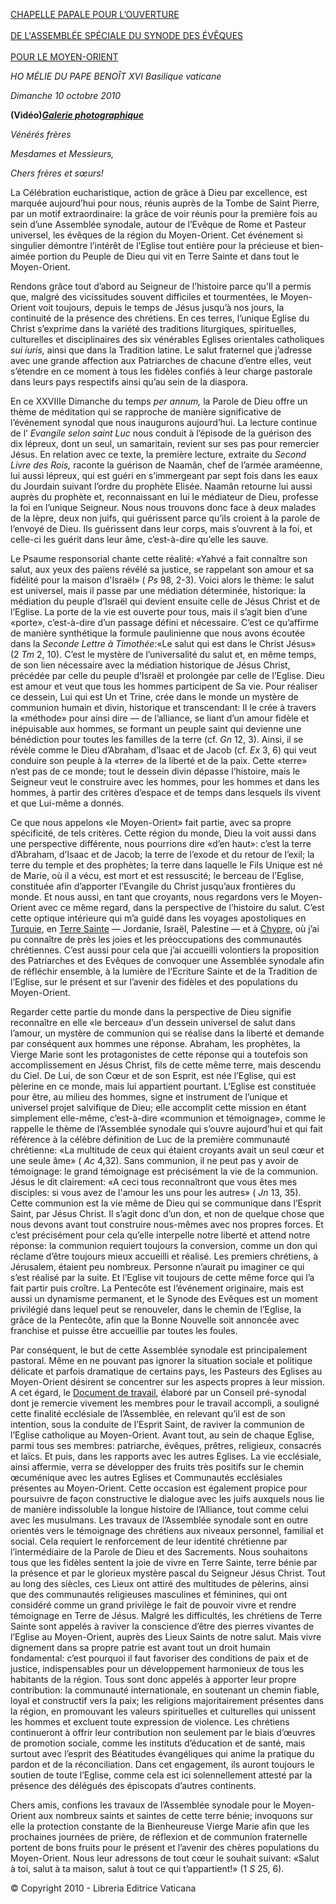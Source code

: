 [CHAPELLE PAPALE POUR L’OUVERTURE \
\
DE L'ASSEMBLÉE SPÉCIALE DU SYNODE DES ÉVÊQUES\
\
POUR LE MOYEN-ORIENT](http://www.vatican.va/news_services/liturgy/libretti/2010/20101010Apertura-Sinodo.pdf)

*HO* *MÉLIE DU PAPE BENOÎT XVI*
*Basilique vaticane*

*Dimanche 10 octobre 2010*

**(Vidéo)*****[Galerie photographique](http://www.vatican.va/news_services/liturgy/photogallery/2010/20101010/index.html)***

*Vénérés frères*

*Mesdames et Messieurs,*

*Chers frères et sœurs!*

La Célébration eucharistique, action de grâce à Dieu par excellence, est marquée aujourd’hui pour nous, réunis auprès de la Tombe de Saint Pierre, par un motif extraordinaire: la grâce de voir réunis pour la première fois au sein d’une Assemblée synodale, autour de l’Evêque de Rome et Pasteur universel, les évêques de la région du Moyen-Orient. Cet événement si singulier démontre l’intérêt de l’Eglise tout entière pour la précieuse et bien-aimée portion du Peuple de Dieu qui vit en Terre Sainte et dans tout le Moyen-Orient.

Rendons grâce tout d’abord au Seigneur de l’histoire parce qu’Il a permis que, malgré des vicissitudes souvent difficiles et tourmentées, le Moyen-Orient voit toujours, depuis le temps de Jésus jusqu’à nos jours, la continuité de la présence des chrétiens. En ces terres, l’unique Eglise du Christ s’exprime dans la variété des traditions liturgiques, spirituelles, culturelles et disciplinaires des six vénérables Eglises orientales catholiques *sui iuris,* ainsi que dans la Tradition latine. Le salut fraternel que j’adresse avec une grande affection aux Patriarches de chacune d’entre elles, veut s’étendre en ce moment à tous les fidèles confiés à leur charge pastorale dans leurs pays respectifs ainsi qu’au sein de la diaspora.

En ce XXVIIIe Dimanche du temps *per annum,* la Parole de Dieu offre un thème de méditation qui se rapproche de manière significative de l’événement synodal que nous inaugurons aujourd’hui. La lecture continue de l’ *Evangile selon saint Luc* nous conduit à l’épisode de la guérison des dix lépreux, dont un seul, un samaritain, revient sur ses pas pour remercier Jésus. En relation avec ce texte, la première lecture, extraite du *Second Livre des Rois,* raconte la guérison de Naamân, chef de l’armée araméenne, lui aussi lépreux, qui est guéri en s’immergeant par sept fois dans les eaux du Jourdain suivant l’ordre du prophète Elisée. Naamân retourne lui aussi auprès du prophète et, reconnaissant en lui le médiateur de Dieu, professe la foi en l’unique Seigneur. Nous nous trouvons donc face à deux malades de la lèpre, deux non juifs, qui guérissent parce qu’ils croient à la parole de l’envoyé de Dieu. Ils guérissent dans leur corps, mais s’ouvrent à la foi, et celle-ci les guérit dans leur âme, c’est-à-dire qu’elle les sauve.

Le Psaume responsorial chante cette réalité: «Yahvé a fait connaître son salut, aux yeux des païens révélé sa justice, se rappelant son amour et sa fidélité pour la maison d'Israël» ( *Ps* 98, 2-3). Voici alors le thème: le salut est universel, mais il passe par une médiation déterminée, historique: la médiation du peuple d’Israël qui devient ensuite celle de Jésus Christ et de l’Eglise. La porte de la vie est ouverte pour tous, mais il s’agit bien d’une «porte», c’est-à-dire d’un passage défini et nécessaire. C’est ce qu’affirme de manière synthétique la formule paulinienne que nous avons écoutée dans la *Seconde Lettre à Timothée:*«Le salut qui est dans le Christ Jésus» (2 *Tm* 2, 10). C’est le mystère de l’universalité du salut et, en même temps, de son lien nécessaire avec la médiation historique de Jésus Christ, précédée par celle du peuple d’Israël et prolongée par celle de l’Eglise. Dieu est amour et veut que tous les hommes participent de Sa vie. Pour réaliser ce dessein, Lui qui est Un et Trine, crée dans le monde un mystère de communion humain et divin, historique et transcendant: Il le crée à travers la «méthode» pour ainsi dire — de l’alliance, se liant d’un amour fidèle et inépuisable aux hommes, se formant un peuple saint qui devienne une bénédiction pour toutes les familles de la terre (cf. *Gn* 12, 3). Ainsi, il se révèle comme le Dieu d’Abraham, d’Isaac et de Jacob (cf. *Ex* 3, 6) qui veut conduire son peuple à la «terre» de la liberté et de la paix. Cette «terre» n’est pas de ce monde; tout le dessein divin dépasse l’histoire, mais le Seigneur veut le construire avec les hommes, pour les hommes et dans les hommes, à partir des critères d’espace et de temps dans lesquels ils vivent et que Lui-même a donnés.

Ce que nous appelons «le Moyen-Orient» fait partie, avec sa propre spécificité, de tels critères. Cette région du monde, Dieu la voit aussi dans une perspective différente, nous pourrions dire «d’en haut»: c’est la terre d’Abraham, d’Isaac et de Jacob; la terre de l’exode et du retour de l’exil; la terre du temple et des prophètes; la terre dans laquelle le Fils Unique est né de Marie, où il a vécu, est mort et est ressuscité; le berceau de l’Eglise, constituée afin d’apporter l’Evangile du Christ jusqu’aux frontières du monde. Et nous aussi, en tant que croyants, nous regardons vers le Moyen-Orient avec ce même regard, dans la perspective de l’histoire du salut. C’est cette optique intérieure qui m’a guidé dans les voyages apostoliques en [Turquie](/content/benedict-xvi/fr/travels/2006/index_turkey.html), en [Terre Sainte](/content/benedict-xvi/fr/travels/2009/index_holy-land.html) — Jordanie, Israël, Palestine — et à [Chypre](/content/benedict-xvi/fr/travels/2010/index_cipro.html), où j’ai pu connaître de près les joies et les préoccupations des communautés chrétiennes. C’est aussi pour cela que j’ai accueilli volontiers la proposition des Patriarches et des Evêques de convoquer une Assemblée synodale afin de réfléchir ensemble, à la lumière de l’Ecriture Sainte et de la Tradition de l’Eglise, sur le présent et sur l’avenir des fidèles et des populations du Moyen-Orient.

Regarder cette partie du monde dans la perspective de Dieu signifie reconnaître en elle «le berceau» d’un dessein universel de salut dans l’amour, un mystère de communion qui se réalise dans la liberté et demande par conséquent aux hommes une réponse. Abraham, les prophètes, la Vierge Marie sont les protagonistes de cette réponse qui a toutefois son accomplissement en Jésus Christ, fils de cette même terre, mais descendu du Ciel. De Lui, de son Cœur et de son Esprit, est née l’Eglise, qui est pèlerine en ce monde, mais lui appartient pourtant. L’Eglise est constituée pour être, au milieu des hommes, signe et instrument de l’unique et universel projet salvifique de Dieu; elle accomplit cette mission en étant simplement elle-même, c’est-à-dire «communion et témoignage», comme le rappelle le thème de l’Assemblée synodale qui s’ouvre aujourd’hui et qui fait référence à la célèbre définition de Luc de la première communauté chrétienne: «La multitude de ceux qui étaient croyants avait un seul cœur et une seule âme» ( *Ac* 4,32). Sans communion, il ne peut pas y avoir de témoignage: le grand témoignage est précisément la vie de la communion. Jésus le dit clairement: «A ceci tous reconnaîtront que vous êtes mes disciples: si vous avez de l'amour les uns pour les autres» ( *Jn* 13, 35). Cette communion est la vie même de Dieu qui se communique dans l’Esprit Saint, par Jésus Christ. Il s’agit donc d’un don, et non de quelque chose que nous devons avant tout construire nous-mêmes avec nos propres forces. Et c’est précisément pour cela qu’elle interpelle notre liberté et attend notre réponse: la communion requiert toujours la conversion, comme un don qui réclame d’être toujours mieux accueilli et réalisé. Les premiers chrétiens, à Jérusalem, étaient peu nombreux. Personne n’aurait pu imaginer ce qui s’est réalisé par la suite. Et l’Eglise vit toujours de cette même force qui l’a fait partir puis croître. La Pentecôte est l’événement originaire, mais est aussi un dynamisme permanent, et le Synode des Evêques est un moment privilégié dans lequel peut se renouveler, dans le chemin de l’Eglise, la grâce de la Pentecôte, afin que la Bonne Nouvelle soit annoncée avec franchise et puisse être accueillie par toutes les foules.

Par conséquent, le but de cette Assemblée synodale est principalement pastoral. Même en ne pouvant pas ignorer la situation sociale et politique délicate et parfois dramatique de certains pays, les Pasteurs des Eglises au Moyen-Orient désirent se concentrer sur les aspects propres à leur mission. A cet égard, le [Document de travail](http://www.vatican.va/roman_curia/synod/documents/rc_synod_doc_20100606_instrumentum-mo_fr.pdf), élaboré par un Conseil pré-synodal dont je remercie vivement les membres pour le travail accompli, a souligné cette finalité ecclésiale de l’Assemblée, en relevant qu’il est de son intention, sous la conduite de l’Esprit Saint, de raviver la communion de l’Eglise catholique au Moyen-Orient. Avant tout, au sein de chaque Eglise, parmi tous ses membres: patriarche, évêques, prêtres, religieux, consacrés et laïcs. Et puis, dans les rapports avec les autres Eglises. La vie ecclésiale, ainsi affermie, verra se développer des fruits très positifs sur le chemin œcuménique avec les autres Eglises et Communautés ecclésiales présentes au Moyen-Orient. Cette occasion est également propice pour poursuivre de façon constructive le dialogue avec les juifs auxquels nous lie de manière indissoluble la longue histoire de l’Alliance, tout comme celui avec les musulmans. Les travaux de l’Assemblée synodale sont en outre orientés vers le témoignage des chrétiens aux niveaux personnel, familial et social. Cela requiert le renforcement de leur identité chrétienne par l’intermédiaire de la Parole de Dieu et des Sacrements. Nous souhaitons tous que les fidèles sentent la joie de vivre en Terre Sainte, terre bénie par la présence et par le glorieux mystère pascal du Seigneur Jésus Christ. Tout au long des siècles, ces Lieux ont attiré des multitudes de pèlerins, ainsi que des communautés religieuses masculines et féminines, qui ont considéré comme un grand privilège le fait de pouvoir vivre et rendre témoignage en Terre de Jésus. Malgré les difficultés, les chrétiens de Terre Sainte sont appelés à raviver la conscience d’être des pierres vivantes de l’Eglise au Moyen-Orient, auprès des Lieux Saints de notre salut. Mais vivre dignement dans sa propre patrie est avant tout un droit humain fondamental: c’est pourquoi il faut favoriser des conditions de paix et de justice, indispensables pour un développement harmonieux de tous les habitants de la région. Tous sont donc appelés à apporter leur propre contribution: la communauté internationale, en soutenant un chemin fiable, loyal et constructif vers la paix; les religions majoritairement présentes dans la région, en promouvant les valeurs spirituelles et culturelles qui unissent les hommes et excluent toute expression de violence. Les chrétiens continueront à offrir leur contribution non seulement par le biais d’œuvres de promotion sociale, comme les instituts d’éducation et de santé, mais surtout avec l’esprit des Béatitudes évangéliques qui anime la pratique du pardon et de la réconciliation. Dans cet engagement, ils auront toujours le soutien de toute l’Eglise, comme cela est ici solennellement attesté par la présence des délégués des épiscopats d’autres continents.

Chers amis, confions les travaux de l’Assemblée synodale pour le Moyen-Orient aux nombreux saints et saintes de cette terre bénie; invoquons sur elle la protection constante de la Bienheureuse Vierge Marie afin que les prochaines journées de prière, de réflexion et de communion fraternelle portent de bons fruits pour le présent et l’avenir des chères populations du Moyen-Orient. Nous leur adressons de tout cœur le souhait suivant: «Salut à toi, salut à ta maison, salut à tout ce qui t’appartient!» (1 *S* 25, 6).

© Copyright 2010 - Libreria Editrice Vaticana